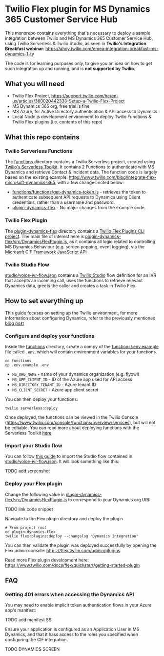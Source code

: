# Twilio Flex plugin for MS Dynamics 365 Customer Service Hub

This monorepo contains everything that's necessary to deploy a sample integration between Twilio and MS Dynamics 365 Customer Service Hub, using Twilio Serverless &amp; Twilio Studio, as seen in **Twilio's Integration Breakfast webinar**: https://ahoy.twilio.com/emea-integration-breakfast-ms-dynamics-1-ty

The code is for learning purposes only, to give you an idea on how to get such integration up and running, and is **not supported by Twilio**.

## What you will need

- Twilio Flex Project, https://support.twilio.com/hc/en-us/articles/360020442333-Setup-a-Twilio-Flex-Project
- MS Dynamics 365 org, free trial is fine
- MS Azure, for Active Directory authentication & API access to Dynamics
- Local Node.js development environment to deploy Twilio Functions & Twilio Flex plugins (i.e. contents of this repo)

## What this repo contains

### Twilio Serverless Functions

The [functions](functions) directory contains a Twilio Serverless project, created using [Twilio's Serverless Toolkit](https://www.twilio.com/docs/labs/serverless-toolkit). It contains 2 Functions to authenticate with MS Dynamics and retrieve Contact & Incident data. The function code is largely based on the existing example: https://www.twilio.com/blog/integrate-flex-microsoft-dynamics-365, with a few changes noted below:
- [functions/functions/get-dynamics-token.js](functions/functions/get-dynamics-token.js) - retrieves the token to authenticate subsequent API requests to Dynamics using Client credentials, rather than a username and password.
- [plugin-dynamics-flex](plugin-dynamics-flex) - No major changes from the example code.

### Twilio Flex Plugin

The [plugin-dynamics-flex](plugin-dynamics-flex) directory contains a [Twilio Flex Plugins CLI project](https://www.twilio.com/docs/flex/quickstart/getting-started-plugin). The main file of interest here is [plugin-dynamics-flex/src/DynamicsFlexPlugin.js](plugin-dynamics-flex/src/DynamicsFlexPlugin.js), as it contains all logic related to controlling MS Dynamics Behaviour (e.g. screen popping, event logging), via the [Microsoft CIF Framework JavaScript API](https://docs.microsoft.com/en-us/dynamics365/customer-service/channel-integration-framework/reference/microsoft-ciframework)


### Twilio Studio Flow

[studio/voice-ivr-flow.json](studio/voice-ivr-flow.json) contains a [Twilio Studio](https://www.twilio.com/docs/studio) flow definition for an IVR that accepts an incoming call, uses the functions to retrieve relevant Dynamics data, greets the caller and creates a task in Twilio Flex.

## How to set everything up

This guide focuses on setting up the Twilio environment, for more information about configuring Dynamics, refer to the previously mentioned [blog post](https://www.twilio.com/blog/integrate-flex-microsoft-dynamics-365)

### Configure and deploy your functions

Inside the [functions](functions) directory, create a compy of the [functions/.env.example](functions/.env.example) file called `.env`, which will contain environment variables for your functions.
```
cd functions
cp .env.example .env
```
- `MS_ORG_NAME` - name of your dynamics organization (e.g. flyowl)
- `MS_APP_CLIENT_ID` - ID of the Azure app used for API access
- `MS_DIRECTORY_TENANT_ID` - Azure tenant ID
- `MS_CLIENT_SECRET` - Azure app client secret

You can then deploy your functions.
```
twilio serverless:deploy
```
Once deployed, the functions can be viewed in the Twilio Console (https://www.twilio.com/console/functions/overview/services), but will not be editable. You can read more about deploying functions with the Serverless Toolkit [here](https://www.twilio.com/docs/labs/serverless-toolkit/deploying#deploying-new-code)

### Import your Studio flow

You can follow [this guide](https://www.twilio.com/docs/studio/user-guide#importing-and-exporting-flows) to import the Studio flow contained in [studio/voice-ivr-flow.json](studio/voice-ivr-flow.json). It will look something like this:

TODO add screenshot

### Deploy your Flex plugin

Change the following value in [plugin-dynamics-flex/src/DynamicsFlexPlugin.js](plugin-dynamics-flex/src/DynamicsFlexPlugin.js) to correspond to your Dynamics org URI:

TODO link code snippet

Navigate to the Flex plugin directory and deploy the plugin

```
# From project root
cd plugin-dynamics-flex
twilio flex:plugins:deploy --changelog "Dynamics Integration"
```

You can then validate the plugin was deployed successfully by opening the Flex admin console: https://flex.twilio.com/admin/plugins

Read more Flex plugin development here: https://www.twilio.com/docs/flex/quickstart/getting-started-plugin

## FAQ

### Getting 401 errors when accessing the Dynamics API

You may need to enable implicit token authentication flows in your Azure app's manifest:

TODO add manifest SS

Ensure your application is configured as an Application User in MS Dynamics, and that it hass access to the roles you specified when configuring the CIF integration.

TODO DYNAMICS SCREEN